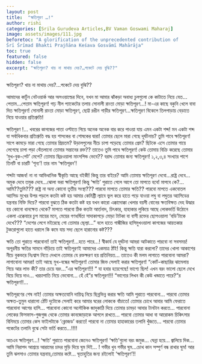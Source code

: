 ```yaml
---
layout: post
title:  "ক্ষতিপূরণ …!"
author: rishi
categories: [Srila Gurudeva Articles,BV Vaman Goswami Maharaj]
image: assets/images/111.jpg
beforetoc: "A glorification of the unprecedented contribution of 
Śrī Śrīmad Bhakti Prajñāna Keśava Gosvāmī Mahārāja"
toc: true
featured: false
hidden: false
excerpt: "ক্ষতিপূরণ? খায় না মাথায় দেয়?…পকেটে দেয় বুঝি??"
---
```


ক্ষতিপূরণ? খায় না মাথায় দেয়?…পকেটে দেয় বুঝি??

আমাদের কার্টুন নেটওয়ার্ক আর অসওয়াল্ডের দিনে, যখন মা আমার ঝাঁকড়া অবাধ্য চুলগুলো কে কাটাতে নিয়ে যেত…পেতাম…পেতাম ক্ষতি্পূরণ! গাঢ় নীল প্যাকেটের তলায় সোনালী রাংতা মোড়া ক্ষতিপূরণ…! মা-এর কাছে বকুনি খেলে বাবা দিত ক্ষতিপূরণ! সোনালী রাংতা মোড়া ক্ষতিপূরণ, ছোট্ট রঙীন গাড়ীর ক্ষতিপূরণ…ক্ষতিপূরণ বিকেলে তিলপাড়ায় বেড়াতে নিয়ে যাওয়ার প্রতিশ্রুতি!

ক্ষতিপূরণ !… খবরের কাগজের পাতা ওল্টাতে গিয়ে অনেক অনেক বার করে পাওয়া যায় এমন একটা শব্দ! মন একটা শব্দ যা সর্বাধিকবার প্রতিশ্রুতি বদ্ধ হয় শাসকের বা শোষকের দ্বারা! তোমার ছেলে মারা গেছে দূর্ঘটনায়? তুমি পাবে ক্ষতিপূরণ! সাপে কামড়ে মারা গেছে তোমার প্রিয়তম? উড়ালপুলের নীচে চাপা পড়েছে তোমার প্রেম? ছিটকে এসে তোমার গায়ে লেগেছে চাপা পড়া থেঁতলানো তোমার সন্তানের রক্ত?? তাতেও তুমি পাবে ক্ষতিপূরণ! কেউ তোমায় বিক্রি করেছে তোমার ‘মুখ-বুক-পেট’ মেপে? তোমায় ছিদ্রওয়ালা মাংসপিন্ড ভেবে?? বরাদ্দ তোমার জন্য ক্ষতিপূরণ! ১,২,৩,৪ সংখ্যার পাশে তিনটি বা চারটি ‘শূন্য’! তার নাম ‘ক্ষতিপূরন’!

শব্দটা আজব! না না আভিধানিক স্বীকৃতি আছে বইকী! কিন্তু তার বাইরে? আমি তোমায় ক্ষতিপূরণ দেবো…রাষ্ট্র দেবে…অমুক দেবে তমুক দেবে…ঝোলা ভরা ক্ষতিপূরণ! কিন্তু ‘ক্ষতি’ পুরাতে গেলে আগে তো মাপতে হবে! মাপবে কে?… আমি??তুমি??? রাষ্ট্র না অন্য কোনো তৃতীয় সংস্থা??? পারবো মাপতে তোমার ক্ষতি?? পারবো মাপতে একবোতল আ্যসিড মুখের উপর পড়লে কতটা কষ্ট হয় আমার কেমিষ্ট্রী ল্যাবে ভুল করে হাতে পড়ে যাওয়া লঘু বা লঘুতর আ্যসিডের যন্ত্রনার নিক্তি দিয়ে? পারবো বুঝতে ঠিক কতটা কষ্ট হয় যখন কারো এক্কাদোক্কা খেলার বয়সী বোনের ক্ষতবিক্ষত দেহ উদ্ধার হয় কোনো ধানক্ষেত থেকে? মাপতে পারবো ঠিক কতটা আর্তনাদ, চিৎকার, হাহাকার লুকিয়ে আছে লোকভর্তি উঠোনে একলা এক্কেবারে চুপ মায়ের মনে, মেয়ের গণধর্ষিতা সাদাকাপড়ে মোড়া টাটকা বা বাসী রক্তের ছোপওয়ালা ‘বডি’টাকে দেখে??? “দেশের লেগে মইরেছে গো তোমার ছে্ল্যা…” বলে হাতে গান্ধীজির হাসিমুখওয়ালা কাগজের আয়তকার টুকরোগুলো হাতে ধরালে কি কমে যায় সদ্য ছেলে হারানোর কষ্ট???

ক্ষতি তো পুরাতে পারবোনা! তাই ক্ষতিপূরণ!…হতে পারে…! স্বীকার্য যে দূর্ঘটনা আমরা আটকাতে পারবো না সবসময়! অপূরনীয় ক্ষতির সামনে দাঁড়িয়ে তাই ক্ষতিপূরণই আমাদের একমাত্র ঠাঁই! কিন্তু ক্ষতি যারা করলো? তাদের খোলা আকাশের নীচে বুকভরে নিঃশ্বাস নিতে দেখলে তোমার যে রক্তক্ষরণ হয় প্রতিনিয়ত… তাতেও কী মলম লাগাতে পারবোনা আমরা? লাগাবোনা আমরা! তাই আছে মুখ-বন্ধের ক্ষতিপূরণ! তোমার জিভ সেলাই করার ক্ষতিপূরণ! “কোর্ট-কাছারির ঝামেলায় গিয়ে আর লাভ কী? তার চেয়ে বরং…”এর ক্ষতিপূরণ!!! “ যা হবার হয়েগেছে! ভাগ্যে ছিল! এখন বরং ভালো ছেলে দেখে বিয়ে দিয়ে দাও… খরচাপাতি নিয়ে ভেবোনা… হেঁ হেঁ”র ক্ষতিপূরণ!!! “ভাগ্যের লিখন কী কেউ খন্ডাতে পারে?”র ক্ষতিপূরণ!!…

ক্ষতিপূরণের শেষ নাই! তোমার অক্ষতযোনি দায়িত্ব নিয়ে ছিন্নভিন্ন করার ক্ষতি আমি পুরাতে পারবোনা… পারবো তোমার অক্ষত-তুমুল ধারালো ঠোঁট দুটোকে সেলাই করে আমার ঘরের লোককে বাঁচাতে! তোমার চোখে আবার আমি ফেরাতে পারবোনা আগের হাসি… পারবোনা কোনো অলৌকিক জাদুকাঠি দিয়ে তোমার চামড়া আবার টানটান করতে… পারবোনা লোকের ফিসফাস-গুজগুজ থেকে তোমার কানজোড়াকে আগলে রাখতে… পারবো তোমার আধা বা আরোকম চিকিৎসার বিনিময়ে তোমার কেস ফাইলটাকে ‘ক্লোজড’ করতে! পারবো না তোমার হাহাকারের তলানি খুঁজতে… পারবো তোমার পকেটের তলানি বুঝে সেটা ভর্তি করতে…!!!!

অতএব ক্ষতিপূরণ…! ‘ক্ষতি’ পুরাতে পারবোনা জেনেও ক্ষতিপূরণ! ‘ক্ষতি’গুলো বরং জমুক… ঘেন্না হয়ে… জ্বালিয়ে দিক…আমি নিরাপদ আশ্রয়ে আরামের চাদর মুড়ি দিয়ে ঘুম দিই… ! গভীর খুব গভীর ঘুম…চোখ কান সম্পুর্ণ বন্ধ রাখার ঘুম! আর তুমি ঝলসাও তোমার যন্ত্রনায়,তোমার কষ্টে… ঘৃতাহুতির জন্য রইলোই ‘ক্ষতিপূরণ’!!